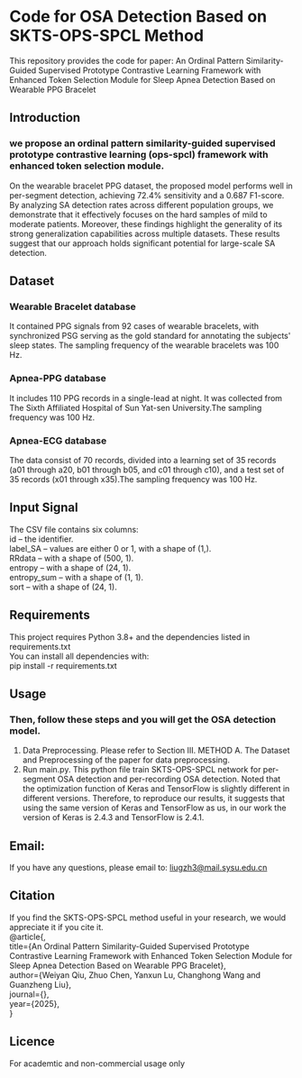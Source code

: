 # Code for  OSA Detection Based on SKTS-OPS-SPCL Method
This repository provides the code for paper:
An Ordinal Pattern Similarity-Guided Supervised Prototype Contrastive Learning Framework with Enhanced Token Selection Module for Sleep Apnea Detection Based on Wearable PPG Bracelet <br>

## Introduction
###  we propose an ordinal pattern similarity-guided supervised prototype contrastive learning (ops-spcl) framework with enhanced token selection module. 
On the wearable bracelet PPG dataset, the proposed model performs well in per-segment detection, achieving 72.4% sensitivity and a 0.687 F1-score. 
By analyzing SA detection rates across different population groups, we demonstrate that it effectively focuses on the hard samples of mild to moderate patients. 
Moreover, these findings highlight the generality of its strong generalization capabilities across multiple datasets. 
These results suggest that our approach holds significant potential for large-scale SA detection.

## Dataset
###  **Wearable Bracelet database** <br> 
It contained PPG signals from 92 cases of wearable bracelets, with synchronized PSG serving as the gold standard for annotating the subjects' sleep states. The sampling frequency of the wearable bracelets was 100 Hz.<br>
### **Apnea-PPG database** <br> 
It includes 110 PPG records in a single-lead at night. It was collected from The Sixth Affiliated Hospital of Sun Yat-sen University.The sampling frequency was 100 Hz.<br>
### **Apnea-ECG database** <br> 
The data consist of 70 records, divided into a learning set of 35 records (a01 through a20, b01 through b05, and c01 through c10), and a test set of 35 records (x01 through x35).The sampling frequency was 100 Hz.<br>

## Input Signal
The CSV file contains six columns: <br> 
id – the identifier.<br>
label_SA – values are either 0 or 1, with a shape of (1,).<br>
RRdata – with a shape of (500, 1).<br>
entropy – with a shape of (24, 1).<br>
entropy_sum – with a shape of (1, 1).<br>
sort – with a shape of (24, 1).<br>

## Requirements
This project requires Python 3.8+ and the dependencies listed in requirements.txt<br>
You can install all dependencies with:<br>
pip install -r requirements.txt

## Usage
### Then, follow these steps and you will get the OSA detection model.

1. Data Preprocessing. Please refer to Section III. METHOD  A. The Dataset and Preprocessing of the paper for data preprocessing.
2. Run main.py. This python file train SKTS-OPS-SPCL network for per-segment OSA detection and per-recording OSA detection.
Noted that the optimization function of Keras and TensorFlow is slightly different in different versions. Therefore, to reproduce our results, it suggests that using the same version of Keras and TensorFlow as us, in our work the version of Keras is 2.4.3 and TensorFlow is 2.4.1.

## Email:
If you have any questions, please email to: liugzh3@mail.sysu.edu.cn

## Citation
If you find the SKTS-OPS-SPCL method useful in your research, we would appreciate it if you cite it.<br>
@article{,<br>
  title={An Ordinal Pattern Similarity-Guided Supervised Prototype Contrastive Learning Framework with Enhanced Token Selection Module for Sleep Apnea Detection Based on Wearable PPG Bracelet},<br>
  author={Weiyan Qiu, Zhuo Chen, Yanxun Lu, Changhong Wang and Guanzheng Liu},<br>
  journal={},<br>
  year={2025},<br>
}

## Licence
For academtic and non-commercial usage only
